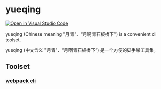 # yueqing

[![Open in Visual Studio Code](https://open.vscode.dev/badges/open-in-vscode.svg)](https://open.vscode.dev/simonwong/yueqing)

yueqing (Chinese meaning "月青"、“月啊青石板桥下”) is a convenient cli toolset.

yueqing (中文含义 "月青"、“月啊青石板桥下”) 是一个方便的脚手架工具集。

## Toolset
### [webpack cli](./packages/webpack/README.md)


